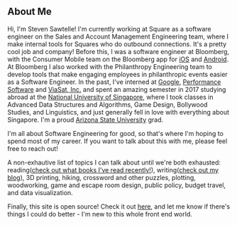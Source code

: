 <head>
		<meta charset="utf-8">
		<meta name="viewport" content="width=device-width, initial-scale = 1.0, maximum-scale=1.0, user-scalable=no" />
		<meta property="og:description" content="Personal perfolio website of Steven Sawtelle">
		<meta property="og:site_name" content="About" />
		<title>Creativity - Steven Sawtelle</title>
		<link rel="stylesheet" type="text/css" href="../../../css/style.css">
		<script data-goatcounter="https://stevensawtelle.goatcounter.com/count" async src="//gc.zgo.at/count.js"></script>
</head>

<h2>About Me</h2>
<p>Hi, I'm Steven Sawtelle! I'm currently working at Square as a software engineer on the Sales and Account Management Engineering team, where I make internal tools for Squares who do outbound connections. It's a pretty cool job and company! Before this, I was a software engineer at Bloomberg, with the Consumer Mobile team on the Bloomberg app for <a class="linked" rel="nofollow" href="https://apps.apple.com/us/app/bloomberg-business-news/id281941097" alt="Google">iOS</a> and <a class="linked" rel="nofollow" href="https://play.google.com/store/apps/details?id=com.bloomberg.android.plus&hl=en_US&gl=US" alt="Google">Android</a>. At Bloomberg I also worked with the Philanthropy Engineering team to develop tools that make engaging employees in philanthropic events easier as a Software Engineer. In the past, I've interned at <a class="linked" rel="nofollow" href="https://google.com/" alt="Google">Google</a>, <a class="linked" rel="nofollow" href="https://psware.com/" alt="Performance">Performance Software</a> and <a class="linked" rel="nofollow" href="https://viasat.com/" alt="ViaSat">ViaSat, Inc.</a> and spent an amazing semester in 2017 studying abroad at the <a class="linked" rel="nofollow" href="http://nus.edu.sg/" alt="NUS">National University of Singapore</a>, where I took classes in Advanced Data Structures and Algorithms, Game Design, Bollywood Studies, and Linguistics, and just generally fell in love with everything about Singapore. I'm a proud <a class="linked" rel="nofollow" href="http://asu.edu/" alt="ASU">Arizona State University</a> grad.</p>
<p>I'm all about Software Engineering for good, so that's where I'm hoping to spend most of my career. If you want to talk about this with me, please feel free to reach out!</p>
<p>A non-exhautive list of topics I can talk about until we're both exhausted: reading(<a href="/books" class="nav">check out what books I've read recently!</a>), writing(<a href="/blog" class="nav">check out my blog</a>), 3D printing, hiking, crossword and other puzzles, plotting, woodworking, game and escape room design, public policy, budget travel, and data visualization.</p>
<p>Finally, this site is open source! Check it out <a class="linked" rel="nofollow" href="https://github.com/StevenSawtelle/stevensawtelle.github.io" alt="site_source">here</a>, and let me know if there's things I could do better - I'm new to this whole front end world.</p>